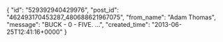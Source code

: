  {
   "id": "529392940429976",
   "post_id": "462493170453287_480688621967075",
   "from_name": "Adam Thomas",
   "message": "BUCK - 0 - FIVE. ...",
   "created_time": "2013-06-25T12:41:16+0000"
 }
